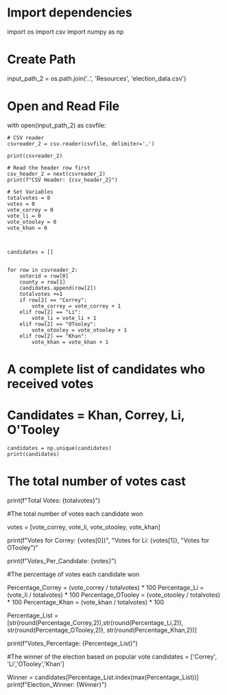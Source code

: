 # Import dependencies

import os
import csv
import numpy as np

# Create Path
input_path_2 = os.path.join('..', 'Resources', 'election_data.csv') 

# Open and Read File
with open(input_path_2) as csvfile:

    # CSV reader 
    csvreader_2 = csv.reader(csvfile, delimiter=',')

    print(csvreader_2)

    # Read the header row first
    csv_header_2 = next(csvreader_2)
    print(f"CSV Header: {csv_header_2}")
    
    # Set Variables 
    totalvotes = 0 
    votes = 0
    vote_correy = 0
    vote_li = 0
    vote_otooley = 0
    vote_khan = 0
    
  
    
    candidates = []
    
    
    for row in csvreader_2:
        voterid = row[0]
        county = row[1] 
        candidates.append(row[2])
        totalvotes +=1
        if row[2] == "Correy":
            vote_correy = vote_correy + 1
        elif row[2] == "Li":
            vote_li = vote_li + 1
        elif row[2] == "OTooley":
            vote_otooley = vote_otooley + 1
        elif row[2] == "Khan":
            vote_khan = vote_khan + 1
        
# A complete list of candidates who received votes
# Candidates = Khan, Correy, Li, O'Tooley 
    
    candidates = np.unique(candidates)
    print(candidates)
    
# The total number of votes cast

print(f"Total Votes: {totalvotes}")

#The total number of votes each candidate won

votes = [vote_correy, vote_li, vote_otooley, vote_khan]

print(f"Votes for Correy: {votes[0]}", "Votes for Li: {votes[1]}, "Votes for OTooley")"
      
print(f"Votes_Per_Candidate: {votes}")

#The percentage of votes each candidate won

Percentage_Correy = (vote_correy / totalvotes) * 100
Percentage_Li = (vote_li / totalvotes) * 100
Percentage_OTooley = (vote_otooley / totalvotes) * 100
Percentage_Khan = (vote_khan / totalvotes) * 100

Percentage_List = [str(round(Percentage_Correy,2)),str(round(Percentage_Li,2)), 
                str(round(Percentage_OTooley,2)), str(round(Percentage_Khan,2))]

print(f"Votes_Percentage: {Percentage_List}") 

#The winner of the election based on popular vote
candidates = ['Correy', 'Li','OTooley','Khan']

Winner = candidates[Percentage_List.index(max(Percentage_List))]
print(f"Election_Winner: {Winner}") 
      
